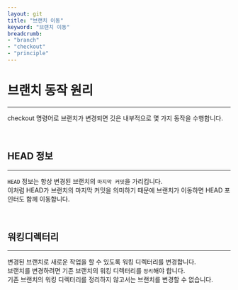 ```yaml
---
layout: git
title: "브랜치 이동"
keyword: "브랜치 이동"
breadcrumb:
- "branch"
- "checkout"
- "principle"
---
```


# 브랜치 동작 원리
---
checkout 명령어로 브랜치가 변경되면 깃은 내부적으로 몇 가지 동작을 수행합니다.  

<br>

## HEAD 정보
---
`HEAD` 정보는 항상 변경된 브랜치의 `마지막 커밋`을 가리킵니다.  
이처럼 HEAD가 브랜치의 마지막 커밋을 의미하기 때문에 브랜치가 이동하면 HEAD 포인터도 함께 이동합니다.  

<br>

## 워킹디렉터리
---
변경된 브랜치로 새로운 작업을 할 수 있도록 워킹 디렉터리를 변경합니다.  
브랜치를 변경하려면 기존 브랜치의 워킹 디렉터리를 `정리`해야 합니다.  
기존 브랜치의 워킹 디렉터리를 정리하지 않고서는 브랜치를 변경할 수 없습니다.

<br>